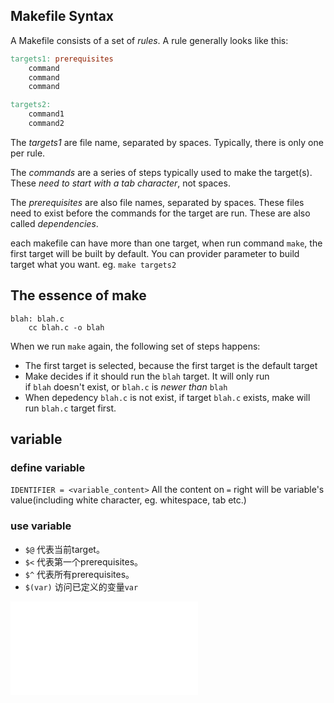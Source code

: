 ## Makefile Syntax
A Makefile consists of a set of _rules_. A rule generally looks like this:
``` makefile
targets1: prerequisites
	command
	command
	command

targets2:
	command1
	command2
```
The _targets1_ are file name, separated by spaces. Typically, there is only one per rule.

The _commands_ are a series of steps typically used to make the target(s). These _need to start with a tab character_, not spaces.

The _prerequisites_ are also file names, separated by spaces. These files need to exist before the commands for the target are run. These are also called _dependencies_.

each makefile can have more than one target, when run command `make`, the first target will be built by default. You can provider parameter to build target what you want. eg. `make targets2`


## The essence of make
```
blah: blah.c
	cc blah.c -o blah
```
When we run `make` again, the following set of steps happens:
- The first target is selected, because the first target is the default target
- Make decides if it should run the `blah` target. It will only run if `blah` doesn't exist, or `blah.c` is _newer than_ `blah`
- When  depedency `blah.c` is not exist, if target `blah.c` exists, make will run `blah.c` target first. 

## variable
### define variable
`IDENTIFIER = <variable_content>`
All the content on `=` right will be variable's value(including white character, eg. whitespace, tab etc.)
### use variable
- `$@` 代表当前target。
- `$<` 代表第一个prerequisites。
- `$^` 代表所有prerequisites。
- `$(var)` 访问已定义的变量`var`

![makeflow](makeflow.md)
